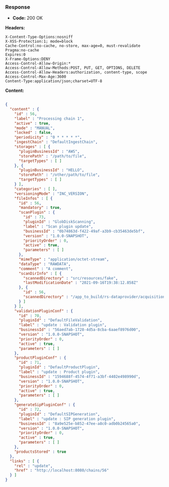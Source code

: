 ### Response

* **Code:** 200 OK

**Headers:**

`X-Content-Type-Options:nosniff`  
`X-XSS-Protection:1; mode=block`  
`Cache-Control:no-cache, no-store, max-age=0, must-revalidate`  
`Pragma:no-cache`  
`Expires:0`  
`X-Frame-Options:DENY`  
`Access-Control-Allow-Origin:*`  
`Access-Control-Allow-Methods:POST, PUT, GET, OPTIONS, DELETE`  
`Access-Control-Allow-Headers:authorization, content-type, scope`  
`Access-Control-Max-Age:3600`  
`Content-Type:application/json;charset=UTF-8`  

**Content:**

```json
    
{
  "content" : {
    "id" : 56,
    "label" : "Processing chain 1",
    "active" : true,
    "mode" : "MANUAL",
    "locked" : false,
    "periodicity" : "0 * * * * *",
    "ingestChain" : "DefaultIngestChain",
    "storages" : [ {
      "pluginBusinessId" : "AWS",
      "storePath" : "/path/to/file",
      "targetTypes" : [ ]
    }, {
      "pluginBusinessId" : "HELLO",
      "storePath" : "/other/path/to/file",
      "targetTypes" : [ ]
    } ],
    "categories" : [ ],
    "versioningMode" : "INC_VERSION",
    "fileInfos" : [ {
      "id" : 56,
      "mandatory" : true,
      "scanPlugin" : {
        "id" : 73,
        "pluginId" : "GlobDiskScanning",
        "label" : "Scan plugin update",
        "businessId" : "0b74863d-f422-49af-a3b9-cb35463de5bf",
        "version" : "1.0.0-SNAPSHOT",
        "priorityOrder" : 0,
        "active" : true,
        "parameters" : [ ]
      },
      "mimeType" : "application/octet-stream",
      "dataType" : "RAWDATA",
      "comment" : "A comment",
      "scanDirInfo" : [ {
        "scannedDirectory" : "src/resources/fake",
        "lastModificationDate" : "2021-09-16T19:38:12.858Z"
      }, {
        "id" : 56,
        "scannedDirectory" : "/app_to_build/rs-dataprovider/acquisition/acquisition-rest/src/resources/doesnotexist"
      } ]
    } ],
    "validationPluginConf" : {
      "id" : 70,
      "pluginId" : "DefaultFileValidation",
      "label" : "update : Validation plugin",
      "businessId" : "56aed7ab-1728-4d5a-8cba-6aaef8976d00",
      "version" : "1.0.0-SNAPSHOT",
      "priorityOrder" : 0,
      "active" : true,
      "parameters" : [ ]
    },
    "productPluginConf" : {
      "id" : 71,
      "pluginId" : "DefaultProductPlugin",
      "label" : "update : Product plugin",
      "businessId" : "1594688f-4574-4f71-a3bf-4402e498990d",
      "version" : "1.0.0-SNAPSHOT",
      "priorityOrder" : 0,
      "active" : true,
      "parameters" : [ ]
    },
    "generateSipPluginConf" : {
      "id" : 72,
      "pluginId" : "DefaultSIPGeneration",
      "label" : "update : SIP generation plugin",
      "businessId" : "8a9e525e-b852-47ee-a8c0-adb0b24565a0",
      "version" : "1.0.0-SNAPSHOT",
      "priorityOrder" : 0,
      "active" : true,
      "parameters" : [ ]
    },
    "productsStored" : true
  },
  "links" : [ {
    "rel" : "update",
    "href" : "http://localhost:8080/chains/56"
  } ]
}
```
